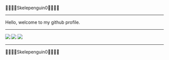 🐧🐧🐧🐧Skelepenguin0🐧🐧🐧🐧
____________________________________
Hello, welcome to my github profile.
____________________________________
<img align="left" src="https://github-readme-stats.vercel.app/api?username=Skelepenguin0&show_icons=true&count_private=true&theme=gruvbox" />
<img src="https://github-readme-stats.vercel.app/api/top-langs/?username=Skelepenguin0&layout=compact&count_private=true&theme=gruvbox" />
<img src="https://profile-counter.glitch.me/vanshkapoor/count.svg" />


____________________________________

🐧🐧🐧🐧Skelepenguin0🐧🐧🐧🐧

<!---
Skelepenguin0/Skelepenguin0 is a ✨ special ✨ repository because its `README.md` (this file) appears on your GitHub profile.
You can click the Preview link to take a look at your changes.
--->

